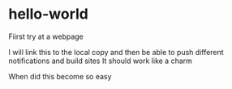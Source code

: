 # hello-world
Fiirst try at a webpage

I will link this to the local copy and then be able to push different notifications and build sites
It should work like a charm

When did this become so easy
